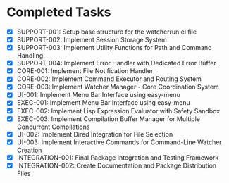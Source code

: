 # Completed Tasks

- [x] SUPPORT-001: Setup base structure for the watcherrun.el file
- [x] SUPPORT-002: Implement Session Storage System
- [x] SUPPORT-003: Implement Utility Functions for Path and Command Handling
- [x] SUPPORT-004: Implement Error Handler with Dedicated Error Buffer
- [x] CORE-001: Implement File Notification Handler
- [x] CORE-002: Implement Command Executor and Routing System
- [x] CORE-003: Implement Watcher Manager - Core Coordination System
- [x] UI-001: Implement Menu Bar Interface using easy-menu
- [x] EXEC-001: Implement Menu Bar Interface using easy-menu
- [x] EXEC-002: Implement Lisp Expression Evaluator with Safety Sandbox
- [x] EXEC-003: Implement Compilation Buffer Manager for Multiple Concurrent Compilations
- [x] UI-002: Implement Dired Integration for File Selection
- [x] UI-003: Implement Interactive Commands for Command-Line Watcher Creation
- [x] INTEGRATION-001: Final Package Integration and Testing Framework
- [x] INTEGRATION-002: Create Documentation and Package Distribution Files
